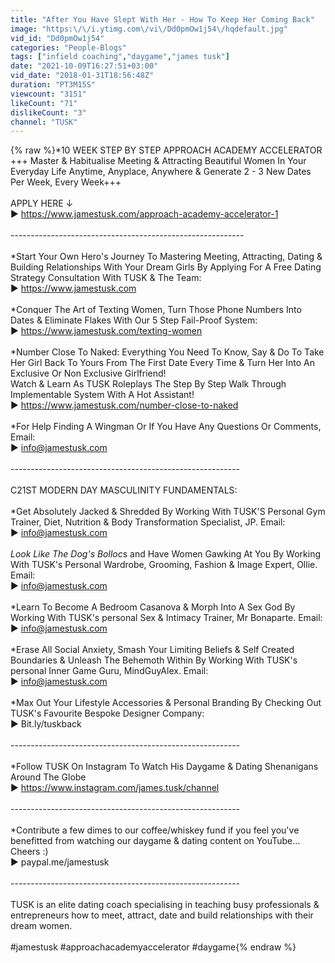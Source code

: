 ```yaml
---
title: "After You Have Slept With Her - How To Keep Her Coming Back"
image: "https:\/\/i.ytimg.com\/vi\/Dd0pmOw1j54\/hqdefault.jpg"
vid_id: "Dd0pmOw1j54"
categories: "People-Blogs"
tags: ["infield coaching","daygame","james tusk"]
date: "2021-10-09T16:27:51+03:00"
vid_date: "2018-01-31T18:56:48Z"
duration: "PT3M15S"
viewcount: "3151"
likeCount: "71"
dislikeCount: "3"
channel: "TUSK"
---
```

{% raw %}*10 WEEK STEP BY STEP APPROACH ACADEMY ACCELERATOR<br />+++ Master &amp; Habitualise Meeting &amp; Attracting Beautiful Women In Your Everyday Life Anytime, Anyplace, Anywhere &amp; Generate 2 - 3 New Dates Per Week, Every Week+++<br /><br />APPLY HERE ↓<br />► <a rel="nofollow" target="blank" href="https://www.jamestusk.com/approach-academy-accelerator-1">https://www.jamestusk.com/approach-academy-accelerator-1</a><br /><br />----------------------------------------------------------<br /><br />*Start Your Own Hero's Journey To Mastering Meeting, Attracting, Dating &amp; Building Relationships With Your Dream Girls By Applying For A Free Dating Strategy Consultation With TUSK &amp; The Team:<br />► <a rel="nofollow" target="blank" href="https://www.jamestusk.com">https://www.jamestusk.com</a><br /> <br />*Conquer The Art of Texting Women, Turn Those Phone Numbers Into Dates &amp; Eliminate Flakes With Our 5 Step Fail-Proof System:<br />► <a rel="nofollow" target="blank" href="https://www.jamestusk.com/texting-women">https://www.jamestusk.com/texting-women</a><br /><br />*Number Close To Naked: Everything You Need To Know, Say &amp; Do To Take Her Girl Back To Yours From The First Date Every Time &amp; Turn Her Into An Exclusive Or Non Exclusive Girlfriend!<br />Watch  &amp; Learn As TUSK Roleplays The Step By Step Walk Through Implementable System With A Hot Assistant!<br />► <a rel="nofollow" target="blank" href="https://www.jamestusk.com/number-close-to-naked">https://www.jamestusk.com/number-close-to-naked</a><br /><br />*For Help Finding A Wingman Or If You Have Any Questions Or Comments, Email:<br />► info@jamestusk.com<br /><br />---------------------------------------------------------<br /><br />C21ST MODERN DAY MASCULINITY FUNDAMENTALS:<br /><br />*Get Absolutely Jacked &amp; Shredded By Working With TUSK'S Personal Gym Trainer, Diet, Nutrition &amp; Body Transformation Specialist, JP. Email:<br />► info@jamestusk.com<br /><br />*Look Like The Dog's Bolloc*s and Have Women Gawking At You By Working With TUSK's Personal Wardrobe, Grooming, Fashion &amp; Image Expert, Ollie. Email:<br />► info@jamestusk.com<br /><br />*Learn To Become A Bedroom Casanova &amp; Morph Into A Sex God By Working With TUSK's personal Sex &amp; Intimacy Trainer, Mr Bonaparte. Email:<br />► info@jamestusk.com<br /><br />*Erase All Social Anxiety, Smash Your Limiting Beliefs &amp; Self Created Boundaries &amp; Unleash The Behemoth Within By Working With TUSK's personal Inner Game Guru, MindGuyAlex. Email:<br />► info@jamestusk.com<br /><br />*Max Out Your Lifestyle Accessories &amp; Personal Branding By Checking Out TUSK's Favourite Bespoke Designer Company:<br />► Bit.ly/tuskback<br /><br />---------------------------------------------------------<br /><br />*Follow TUSK On Instagram To Watch His Daygame &amp; Dating Shenanigans Around The Globe <br />► <a rel="nofollow" target="blank" href="https://www.instagram.com/james.tusk/channel">https://www.instagram.com/james.tusk/channel</a><br /><br />---------------------------------------------------------<br /><br />*Contribute a few dimes to our coffee/whiskey fund if you feel you've benefitted from watching our daygame &amp; dating content on YouTube... Cheers :)<br />► paypal.me/jamestusk<br /><br />---------------------------------------------------------<br /><br />TUSK is an elite dating coach specialising in teaching busy professionals &amp; entrepreneurs how to meet, attract, date and build relationships with their dream women.<br /><br />#jamestusk #approachacademyaccelerator #daygame{% endraw %}
